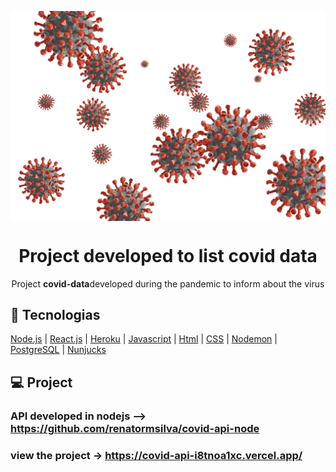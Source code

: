 <img  align="center" src="./static/covid-19-4975604_1920.png" width="700px"></img>
<h1 align="center">Project developed to list <strong>covid</strong> data</h1>
<p align="center">Project <strong>covid-data</strong>developed during the pandemic to inform about the virus</p>
<p align="center">

## :rocket: Tecnologias

[Node.js](https://nodejs.org/en/)
| [React.js](https://https://pt-br.reactjs.org/)
| [Heroku](https://https://dashboard.heroku.com/)
| [Javascript](https://developer.mozilla.org/pt-BR/docs/Aprender/JavaScript)
| [Html](https://tableless.com.br/o-que-html-basico/)
| [CSS](https://www.w3schools.com/css/)
| [Nodemon](https://nodemon.io/)
| [PostgreSQL](https://www.postgresql.org/)
| [Nunjucks](https://mozilla.github.io/nunjucks/)

## 💻 Project

### API developed in nodejs --> https://github.com/renatormsilva/covid-api-node

### view the project -> https://covid-api-i8tnoa1xc.vercel.app/
